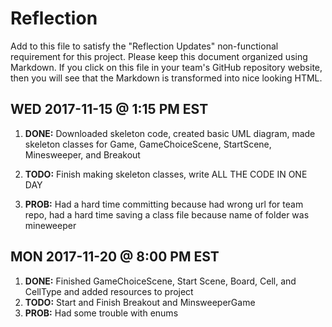# Reflection

Add to this file to satisfy the "Reflection Updates" non-functional requirement
for this project. Please keep this document organized using Markdown. If you
click on this file in your team's GitHub repository website, then you will see
that the Markdown is transformed into nice looking HTML. 

## WED 2017-11-15 @ 1:15 PM EST

1. **DONE:** Downloaded skeleton code, created basic UML diagram, made skeleton 
   classes for Game, GameChoiceScene, StartScene, Minesweeper, and Breakout

2. **TODO:** Finish making skeleton classes, write ALL THE CODE IN ONE DAY

3. **PROB:** Had a hard time committing because had wrong url for team repo, had 
   a hard time saving a class file because name of folder was mineweeper

## MON 2017-11-20 @ 8:00 PM EST

1. **DONE:** Finished GameChoiceScene, Start Scene, Board, Cell, and CellType 
   	     and added resources to project
2. **TODO:** Start and Finish Breakout and MinsweeperGame
3. **PROB:** Had some trouble with enums